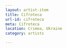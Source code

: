 ```yaml
---
layout: artist-item
title: Cifroteca
url-id: cifroteca
meta: Cifroteca
location: Crimea, Ukraine
category: artists

---
```



